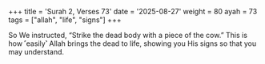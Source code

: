 +++
title = 'Surah 2, Verses 73'
date = '2025-08-27'
weight = 80
ayah = 73
tags = ["allah", "life", "signs"]
+++

So We instructed, “Strike the dead body with a piece of the cow.” This is how ˹easily˺ Allah brings the dead to life, showing you His signs so that you may understand.